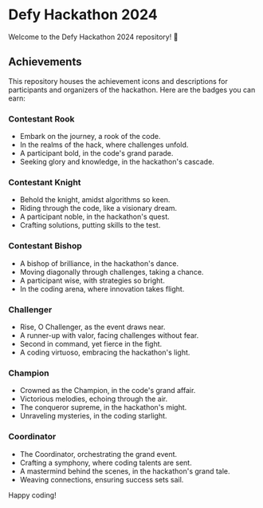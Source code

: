 # Defy Hackathon 2024

Welcome to the Defy Hackathon 2024 repository! 🚀

## Achievements

This repository houses the achievement icons and descriptions for participants and organizers of the hackathon. Here are the badges you can earn:

### Contestant Rook
- Embark on the journey, a rook of the code.
- In the realms of the hack, where challenges unfold.
- A participant bold, in the code's grand parade.
- Seeking glory and knowledge, in the hackathon's cascade.

### Contestant Knight
- Behold the knight, amidst algorithms so keen.
- Riding through the code, like a visionary dream.
- A participant noble, in the hackathon's quest.
- Crafting solutions, putting skills to the test.

### Contestant Bishop
- A bishop of brilliance, in the hackathon's dance.
- Moving diagonally through challenges, taking a chance.
- A participant wise, with strategies so bright.
- In the coding arena, where innovation takes flight.

### Challenger
- Rise, O Challenger, as the event draws near.
- A runner-up with valor, facing challenges without fear.
- Second in command, yet fierce in the fight.
- A coding virtuoso, embracing the hackathon's light.

### Champion
- Crowned as the Champion, in the code's grand affair.
- Victorious melodies, echoing through the air.
- The conqueror supreme, in the hackathon's might.
- Unraveling mysteries, in the coding starlight.

### Coordinator
- The Coordinator, orchestrating the grand event.
- Crafting a symphony, where coding talents are sent.
- A mastermind behind the scenes, in the hackathon's grand tale.
- Weaving connections, ensuring success sets sail.

Happy coding!
